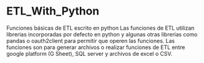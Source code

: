 # ETL_With_Python
Funciones básicas de ETL escrito en python
Las funciones de ETL utilizan librerias incorporadas por defecto en python y algunas otras librerias como pandas o oauth2client para permitir que operen las funciones.
Las funciones son para generar archivos o realizar funciones de ETL entre google platform (G Sheet), SQL server y archivos de excel o CSV.

